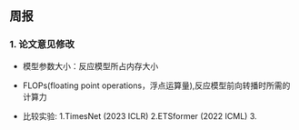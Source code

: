 ## 周报

###  1. 论文意见修改

* 模型参数大小：反应模型所占内存大小

* FLOPs(floating point operations，浮点运算量),反应模型前向转播时所需的计算力

* 比较实验:
            1.TimesNet (2023 ICLR)
            2.ETSformer (2022 ICML)
            3.
